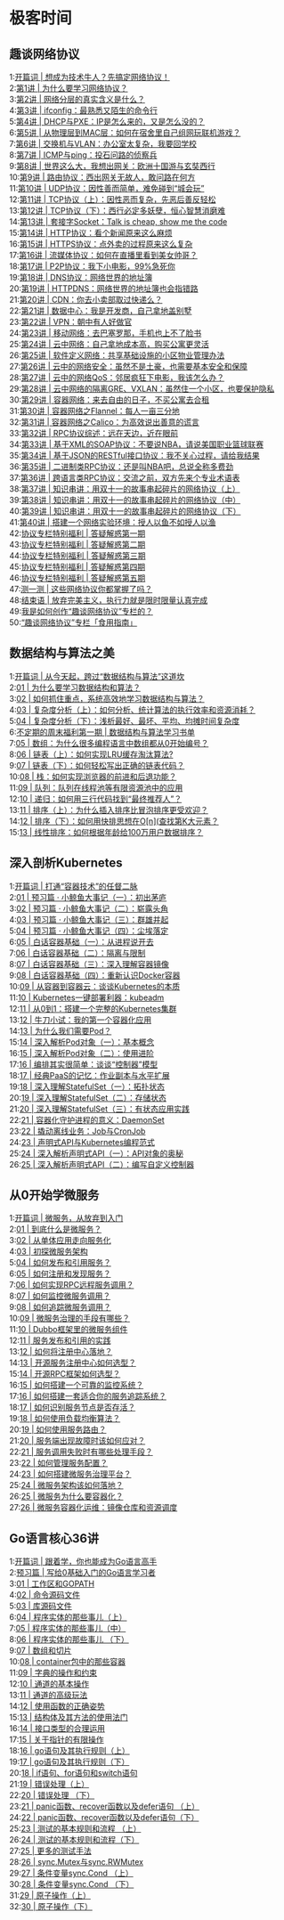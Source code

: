 # 极客时间

## 趣谈网络协议
1:[开篇词 | 想成为技术牛人？先搞定网络协议！](https://time.geekbang.org/column/article/7398])  
2:[第1讲 | 为什么要学习网络协议？](https://time.geekbang.org/column/article/7581])  
3:[第2讲 | 网络分层的真实含义是什么？](https://time.geekbang.org/column/article/7724])  
4:[第3讲 | ifconfig：最熟悉又陌生的命令行](https://time.geekbang.org/column/article/7772])  
5:[第4讲 | DHCP与PXE：IP是怎么来的，又是怎么没的？](https://time.geekbang.org/column/article/8015])  
6:[第5讲 | 从物理层到MAC层：如何在宿舍里自己组网玩联机游戏？](https://time.geekbang.org/column/article/8094])  
7:[第6讲 | 交换机与VLAN：办公室太复杂，我要回学校](https://time.geekbang.org/column/article/8386])  
8:[第7讲 | ICMP与ping：投石问路的侦察兵](https://time.geekbang.org/column/article/8445])  
9:[第8讲 | 世界这么大，我想出网关：欧洲十国游与玄奘西行](https://time.geekbang.org/column/article/8590])  
10:[第9讲 | 路由协议：西出网关无故人，敢问路在何方](https://time.geekbang.org/column/article/8729])  
11:[第10讲 | UDP协议：因性善而简单，难免碰到“城会玩”](https://time.geekbang.org/column/article/8924])  
12:[第11讲 | TCP协议（上）：因性恶而复杂，先恶后善反轻松](https://time.geekbang.org/column/article/8975])  
13:[第12讲 | TCP协议（下）：西行必定多妖孽，恒心智慧消磨难](https://time.geekbang.org/column/article/9141])  
14:[第13讲 | 套接字Socket：Talk is cheap, show me the code](https://time.geekbang.org/column/article/9293])  
15:[第14讲 | HTTP协议：看个新闻原来这么麻烦](https://time.geekbang.org/column/article/9410])  
16:[第15讲 | HTTPS协议：点外卖的过程原来这么复杂](https://time.geekbang.org/column/article/9492])  
17:[第16讲 | 流媒体协议：如何在直播里看到美女帅哥？](https://time.geekbang.org/column/article/9688])  
18:[第17讲 | P2P协议：我下小电影，99%急死你](https://time.geekbang.org/column/article/9707])  
19:[第18讲 | DNS协议：网络世界的地址簿](https://time.geekbang.org/column/article/9895])  
20:[第19讲 | HTTPDNS：网络世界的地址簿也会指错路](https://time.geekbang.org/column/article/9938])  
21:[第20讲 | CDN：你去小卖部取过快递么？](https://time.geekbang.org/column/article/10085])  
22:[第21讲 | 数据中心：我是开发商，自己拿地盖别墅](https://time.geekbang.org/column/article/10098])  
23:[第22讲 | VPN：朝中有人好做官](https://time.geekbang.org/column/article/10386])  
24:[第23讲 | 移动网络：去巴塞罗那，手机也上不了脸书](https://time.geekbang.org/column/article/10534])  
25:[第24讲 | 云中网络：自己拿地成本高，购买公寓更灵活](https://time.geekbang.org/column/article/10742])  
26:[第25讲 | 软件定义网络：共享基础设施的小区物业管理办法](https://time.geekbang.org/column/article/10755])  
27:[第26讲 | 云中的网络安全：虽然不是土豪，也需要基本安全和保障](https://time.geekbang.org/column/article/10978])  
28:[第27讲 | 云中的网络QoS：邻居疯狂下电影，我该怎么办？](https://time.geekbang.org/column/article/10994])  
29:[第28讲 | 云中网络的隔离GRE、VXLAN：虽然住一个小区，也要保护隐私](https://time.geekbang.org/column/article/11324])  
30:[第29讲 | 容器网络：来去自由的日子，不买公寓去合租](https://time.geekbang.org/column/article/11465])  
31:[第30讲 | 容器网络之Flannel：每人一亩三分地](https://time.geekbang.org/column/article/11643])  
32:[第31讲 | 容器网络之Calico：为高效说出善意的谎言](https://time.geekbang.org/column/article/11940])  
33:[第32讲 | RPC协议综述：远在天边，近在眼前](https://time.geekbang.org/column/article/12230])  
34:[第33讲 | 基于XML的SOAP协议：不要说NBA，请说美国职业篮球联赛](https://time.geekbang.org/column/article/12388])  
35:[第34讲 | 基于JSON的RESTful接口协议：我不关心过程，请给我结果](https://time.geekbang.org/column/article/12512])  
36:[第35讲 | 二进制类RPC协议：还是叫NBA吧，总说全称多费劲](https://time.geekbang.org/column/article/12521])  
37:[第36讲 | 跨语言类RPC协议：交流之前，双方先来个专业术语表](https://time.geekbang.org/column/article/12819])  
38:[第37讲 | 知识串讲：用双十一的故事串起碎片的网络协议（上）](https://time.geekbang.org/column/article/12991])  
39:[第38讲 | 知识串讲：用双十一的故事串起碎片的网络协议（中）](https://time.geekbang.org/column/article/12996])  
40:[第39讲 | 知识串讲：用双十一的故事串起碎片的网络协议（下）](https://time.geekbang.org/column/article/13099])  
41:[第40讲 | 搭建一个网络实验环境：授人以鱼不如授人以渔](https://time.geekbang.org/column/article/13124])  
42:[协议专栏特别福利 | 答疑解惑第一期](https://time.geekbang.org/column/article/13520])  
43:[协议专栏特别福利 | 答疑解惑第二期](https://time.geekbang.org/column/article/13847])  
44:[协议专栏特别福利 | 答疑解惑第三期](https://time.geekbang.org/column/article/14028])  
45:[协议专栏特别福利 | 答疑解惑第四期](https://time.geekbang.org/column/article/14194])  
46:[协议专栏特别福利 | 答疑解惑第五期](https://time.geekbang.org/column/article/14381])  
47:[测一测 | 这些网络协议你都掌握了吗？](https://time.geekbang.org/column/article/14384])  
48:[结束语 | 放弃完美主义，执行力就是限时限量认真完成](https://time.geekbang.org/column/article/14553])  
49:[我是如何创作“趣谈网络协议”专栏的？](https://time.geekbang.org/column/article/17846])  
50:[“趣谈网络协议”专栏「食用指南」](https://time.geekbang.org/column/article/17862])  


## 数据结构与算法之美
1:[开篇词 | 从今天起，跨过“数据结构与算法”这道坎](https://time.geekbang.org/column/article/39922])  
2:[01 | 为什么要学习数据结构和算法？](https://time.geekbang.org/column/article/39972])  
3:[02 | 如何抓住重点，系统高效地学习数据结构与算法？](https://time.geekbang.org/column/article/40011])  
4:[03 | 复杂度分析（上）：如何分析、统计算法的执行效率和资源消耗？](https://time.geekbang.org/column/article/40036])  
5:[04 | 复杂度分析（下）：浅析最好、最坏、平均、均摊时间复杂度](https://time.geekbang.org/column/article/40447])  
6:[不定期的周末福利第一期 | 数据结构与算法学习书单](https://time.geekbang.org/column/article/40681])  
7:[05 | 数组：为什么很多编程语言中数组都从0开始编号？](https://time.geekbang.org/column/article/40961])  
8:[06 | 链表（上）：如何实现LRU缓存淘汰算法?](https://time.geekbang.org/column/article/41013])  
9:[07 | 链表（下）：如何轻松写出正确的链表代码？](https://time.geekbang.org/column/article/41149])  
10:[08 | 栈：如何实现浏览器的前进和后退功能？](https://time.geekbang.org/column/article/41222])  
11:[09 | 队列：队列在线程池等有限资源池中的应用](https://time.geekbang.org/column/article/41330])  
12:[10 |  递归：如何用三行代码找到“最终推荐人”？](https://time.geekbang.org/column/article/41440])  
13:[11 | 排序（上）：为什么插入排序比冒泡排序更受欢迎？](https://time.geekbang.org/column/article/41802])  
14:[12 | 排序（下）：如何用快排思想在O[n](查找第K大元素？](https://time.geekbang.org/column/article/41913])  
15:[13 | 线性排序：如何根据年龄给100万用户数据排序？](https://time.geekbang.org/column/article/42038])  



## 深入剖析Kubernetes
1:[开篇词 | 打通“容器技术”的任督二脉](https://time.geekbang.org/column/article/14252])  
2:[01 | 预习篇 · 小鲸鱼大事记（一）：初出茅庐](https://time.geekbang.org/column/article/14254])  
3:[02 | 预习篇 · 小鲸鱼大事记（二）：崭露头角](https://time.geekbang.org/column/article/14256])  
4:[03 | 预习篇 · 小鲸鱼大事记（三）：群雄并起](https://time.geekbang.org/column/article/14405])  
5:[04 | 预习篇 · 小鲸鱼大事记（四）：尘埃落定](https://time.geekbang.org/column/article/14406])  
6:[05 | 白话容器基础（一）：从进程说开去](https://time.geekbang.org/column/article/14642])  
7:[06 | 白话容器基础（二）：隔离与限制](https://time.geekbang.org/column/article/14653])  
8:[07 | 白话容器基础（三）：深入理解容器镜像](https://time.geekbang.org/column/article/17921])  
9:[08 | 白话容器基础（四）：重新认识Docker容器](https://time.geekbang.org/column/article/18119])  
10:[09 | 从容器到容器云：谈谈Kubernetes的本质](https://time.geekbang.org/column/article/23132])  
11:[10 | Kubernetes一键部署利器：kubeadm](https://time.geekbang.org/column/article/39712])  
12:[11 | 从0到1：搭建一个完整的Kubernetes集群](https://time.geekbang.org/column/article/39724])  
13:[12 | 牛刀小试：我的第一个容器化应用](https://time.geekbang.org/column/article/40008])  
14:[13 | 为什么我们需要Pod？](https://time.geekbang.org/column/article/40092])  
15:[14 | 深入解析Pod对象（一）：基本概念](https://time.geekbang.org/column/article/40366])  
16:[15 | 深入解析Pod对象（二）：使用进阶](https://time.geekbang.org/column/article/40466])  
17:[16 | 编排其实很简单：谈谈“控制器”模型](https://time.geekbang.org/column/article/40583])  
18:[17 | 经典PaaS的记忆：作业副本与水平扩展](https://time.geekbang.org/column/article/40906])  
19:[18 | 深入理解StatefulSet（一）：拓扑状态](https://time.geekbang.org/column/article/41017])  
20:[19 | 深入理解StatefulSet（二）：存储状态](https://time.geekbang.org/column/article/41154])  
21:[20 | 深入理解StatefulSet（三）：有状态应用实践](https://time.geekbang.org/column/article/41217])  
22:[21 | 容器化守护进程的意义：DaemonSet](https://time.geekbang.org/column/article/41366])  
23:[22 | 撬动离线业务：Job与CronJob](https://time.geekbang.org/column/article/41607])  
24:[23 | 声明式API与Kubernetes编程范式](https://time.geekbang.org/column/article/41769])  
25:[24 | 深入解析声明式API（一）：API对象的奥秘](https://time.geekbang.org/column/article/41876])  
26:[25 | 深入解析声明式API（二）：编写自定义控制器](https://time.geekbang.org/column/article/42076])  


## 从0开始学微服务
1:[开篇词 | 微服务，从放弃到入门](https://time.geekbang.org/column/article/13672])  
2:[01 | 到底什么是微服务？](https://time.geekbang.org/column/article/13882])  
3:[02 | 从单体应用走向服务化](https://time.geekbang.org/column/article/13891])  
4:[03 | 初探微服务架构](https://time.geekbang.org/column/article/14222])  
5:[04 | 如何发布和引用服务？](https://time.geekbang.org/column/article/14425])  
6:[05 | 如何注册和发现服务？](https://time.geekbang.org/column/article/14603])  
7:[06 | 如何实现RPC远程服务调用？](https://time.geekbang.org/column/article/15092])  
8:[07 | 如何监控微服务调用？](https://time.geekbang.org/column/article/15109])  
9:[08 | 如何追踪微服务调用？](https://time.geekbang.org/column/article/15273])  
10:[09 | 微服务治理的手段有哪些？](https://time.geekbang.org/column/article/18651])  
11:[10 | Dubbo框架里的微服务组件](https://time.geekbang.org/column/article/31644])  
12:[11 | 服务发布和引用的实践](https://time.geekbang.org/column/article/39783])  
13:[12 | 如何将注册中心落地？](https://time.geekbang.org/column/article/39792])  
14:[13 | 开源服务注册中心如何选型？](https://time.geekbang.org/column/article/39797])  
15:[14 | 开源RPC框架如何选型？](https://time.geekbang.org/column/article/39809])  
16:[15 | 如何搭建一个可靠的监控系统？](https://time.geekbang.org/column/article/39907])  
17:[16 | 如何搭建一套适合你的服务追踪系统？](https://time.geekbang.org/column/article/40505])  
18:[17 | 如何识别服务节点是否存活？](https://time.geekbang.org/column/article/40684])  
19:[18 | 如何使用负载均衡算法？](https://time.geekbang.org/column/article/40883])  
20:[19 | 如何使用服务路由？](https://time.geekbang.org/column/article/40893])  
21:[20 | 服务端出现故障时该如何应对？](https://time.geekbang.org/column/article/40908])  
22:[21 | 服务调用失败时有哪些处理手段？](https://time.geekbang.org/column/article/41297])  
23:[22 | 如何管理服务配置？](https://time.geekbang.org/column/article/41509])  
24:[23 | 如何搭建微服务治理平台？](https://time.geekbang.org/column/article/41758])  
25:[24 | 微服务架构该如何落地？](https://time.geekbang.org/column/article/41873])  
26:[25 | 微服务为什么要容器化？](https://time.geekbang.org/column/article/41977])  
27:[26 | 微服务容器化运维：镜像仓库和资源调度](https://time.geekbang.org/column/article/42167])  


## Go语言核心36讲
1:[开篇词 | 跟着学，你也能成为Go语言高手](https://time.geekbang.org/column/article/12655])  
2:[预习篇 | 写给0基础入门的Go语言学习者](https://time.geekbang.org/column/article/13540])  
3:[01 | 工作区和GOPATH](https://time.geekbang.org/column/article/12959])  
4:[02 | 命令源码文件](https://time.geekbang.org/column/article/13159])  
5:[03 | 库源码文件](https://time.geekbang.org/column/article/13176])  
6:[04 | 程序实体的那些事儿（上）](https://time.geekbang.org/column/article/13178])  
7:[05 | 程序实体的那些事儿（中）](https://time.geekbang.org/column/article/13562])  
8:[06 | 程序实体的那些事儿 （下）](https://time.geekbang.org/column/article/13601])  
9:[07 | 数组和切片](https://time.geekbang.org/column/article/14106])  
10:[08 | container包中的那些容器](https://time.geekbang.org/column/article/14117])  
11:[09 | 字典的操作和约束](https://time.geekbang.org/column/article/14123])  
12:[10 | 通道的基本操作](https://time.geekbang.org/column/article/14660])  
13:[11 | 通道的高级玩法](https://time.geekbang.org/column/article/14664])  
14:[12 | 使用函数的正确姿势](https://time.geekbang.org/column/article/14671])  
15:[13 | 结构体及其方法的使用法门](https://time.geekbang.org/column/article/18035])  
16:[14 | 接口类型的合理运用](https://time.geekbang.org/column/article/18037])  
17:[15 | 关于指针的有限操作](https://time.geekbang.org/column/article/18042])  
18:[16 | go语句及其执行规则（上）](https://time.geekbang.org/column/article/39841])  
19:[17 | go语句及其执行规则（下）](https://time.geekbang.org/column/article/39844])  
20:[18 | if语句、for语句和switch语句](https://time.geekbang.org/column/article/39858])  
21:[19 | 错误处理（上）](https://time.geekbang.org/column/article/40311])  
22:[20 | 错误处理 （下）](https://time.geekbang.org/column/article/40333])  
23:[21 | panic函数、recover函数以及defer语句 （上）](https://time.geekbang.org/column/article/40359])  
24:[22 | panic函数、recover函数以及defer语句（下）](https://time.geekbang.org/column/article/40889])  
25:[23 | 测试的基本规则和流程 （上）](https://time.geekbang.org/column/article/41036])  
26:[24 | 测试的基本规则和流程（下）](https://time.geekbang.org/column/article/41189])  
27:[25 | 更多的测试手法](https://time.geekbang.org/column/article/41255])  
28:[26 | sync.Mutex与sync.RWMutex](https://time.geekbang.org/column/article/41350])  
29:[27 | 条件变量sync.Cond （上）](https://time.geekbang.org/column/article/41588])  
30:[28 | 条件变量sync.Cond （下）](https://time.geekbang.org/column/article/41717])  
31:[29 | 原子操作（上）](https://time.geekbang.org/column/article/41908])  
32:[30 | 原子操作（下）](https://time.geekbang.org/column/article/41929])  